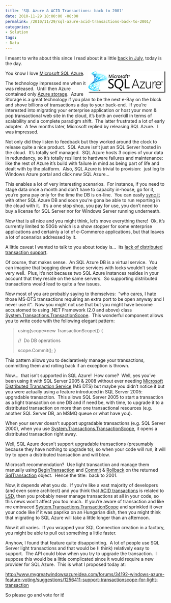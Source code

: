 ```yaml
---
title: 'SQL Azure & ACID Transactions: back to 2001'
date: 2010-11-29 18:00:00 -08:00
permalink: /2010/11/29/sql-azure-acid-transactions-back-to-2001/
categories:
- Solution
tags:
- Data
---
```

I meant to write about this since I read about it a little <a href="http://blogs.msdn.com/b/sqlazure/archive/2010/07/19/10039859.aspx">back in July</a>, today is the day.

<a href="/assets/posts/2010/4/sql-azure-acid-transactions-back-to-2001/image3.png"><img style="display:inline;margin-left:0;margin-right:0;border:0;" title="image" src="/assets/posts/2010/4/sql-azure-acid-transactions-back-to-2001/image_thumb3.png" border="0" alt="image" width="244" height="71" align="right" /></a> You know I love <a href="http://www.microsoft.com/en-us/sqlazure/default.aspx">Microsoft SQL Azure</a>.

The technology impressed me when it was released.  Until then Azure contained only <a href="http://www.microsoft.com/windowsazure/windowsazure/">Azure storage</a>.  Azure Storage is a great technology if you plan to be the next e-Bay on the block and shove billions of transactions a day to your back-end.  If you’re interested into migrating your enterprise application or host your mom &amp; pop transactional web site in the cloud, it’s both an overkill in terms of scalability and a complete paradigm shift.  The latter frustrated a lot of early adopter.  A few months later, Microsoft replied by releasing SQL Azure.  I was impressed.

Not only did they listen to feedback but they worked around the clock to release quite a nice product.  SQL Azure isn’t just an SQL Server hosted in the cloud.  It’s totally self managed.  SQL Azure hosts 3 copies of your data in redundancy, so it’s totally resilient to hardware failures and maintenance:  like the rest of Azure it’s build with failure in mind as being part of life and dealt with by the platform.  Also, SQL Azure is trivial to provision:  just log to Windows Azure portal and click new SQL Azure…

This enables a lot of very interesting scenarios.  For instance, if you need to stage data once a month and don’t have to capacity in-house, go for it, you’re gona pay only for the time the DB is on-line.  You can easily <a href="https://datasync.sqlazurelabs.com/SADataSync.aspx">sync it</a> with other SQL Azure DB and soon you’re gona be able to run reporting in the cloud with it.  It’s a one stop shop, you pay for use, you don’t need to buy a license for SQL Server nor for Windows Server running underneath.

Now that is all nice and you might think, let’s move everything there!  Ok, it’s currently limited to 50Gb which is a show stopper for some enterprise applications and certainly a lot of e-Commerce applications, but that leaves a lot of scenarios addressed by it.

A little caveat I wanted to talk to you about today is…  its <a href="http://msdn.microsoft.com/en-us/library/ee336245.aspx#ts">lack of distributed transaction support</a>.

Of course, that makes sense.  An SQL Azure DB is a virtual service.  You can imagine that bogging down those services with locks wouldn’t scale very well.  Plus, it’s not because two SQL Azure instances resides in your account that they reside on the same servers.  So supporting distributed transactions would lead to quite a few issues.

Now most of you are probably saying to themselves:  “who cares, I hate those MS-DTS transactions requiring an extra port to be open anyway and I never use it”.  Now you might not use that but you might have become accustomed to using .NET Framework (2.0 and above) class <a href="http://msdn.microsoft.com/en-us/library/system.transactions.transactionscope.aspx">System.Transactions.TransactionScope</a>.  This wonderful component allows you to write code with the following elegant pattern:
<blockquote>using(scope=new TransactionScope())
{

//  Do DB operations

scope.Commit();
}</blockquote>
This pattern allows you to declaratively manage your transactions, committing them and rolling back if an exception is thrown.

Now…  that isn’t supported in SQL Azure!  How come?  Well, yes you’ve been using it with SQL Server 2005 &amp; 2008 without ever needing <a href="http://en.wikipedia.org/wiki/Distributed_Transaction_Coordinator">Microsoft Distributed Transaction Service</a> (MS DTS) but maybe you didn’t notice it but you were actually using a feature introduced in SQL Server 2005:  upgradable transaction.  This allows SQL Server 2005 to start a transaction as a light transaction on one DB and if need be, with time, to upgrade it to a distributed transaction on more than one transactional resources (e.g. another SQL Server DB, an MSMQ queue or what have you).

When your server doesn’t support upgradable transactions (e.g. SQL Server 2000), when you use <a href="http://msdn.microsoft.com/en-us/library/system.transactions.transactionscope.aspx">System.Transactions.TransactionScope</a>, it opens a distributed transaction right away.

Well, SQL Azure doesn’t support upgradable transactions (presumably because they have nothing to upgrade to), so when your code will run, it will try to open a distributed transaction and will blow.

Microsoft recommendation?  Use light transaction and manage them manually using <a href="http://msdn.microsoft.com/en-us/library/86773566.aspx">BeginTransaction</a> and <a href="http://msdn.microsoft.com/en-us/library/system.data.sqlclient.sqltransaction.commit.aspx">Commit</a> &amp; <a href="http://msdn.microsoft.com/en-us/library/zayx5s0h.aspx">Rollback</a> on the returned <a href="http://msdn.microsoft.com/en-us/library/system.data.sqlclient.sqltransaction.aspx">SqlTransaction</a> object.  Hence the title:  back to 2001.

Now, it depends what you do.  If you’re like a vast majority of developers (and even some architect) and you think that <a href="http://en.wikipedia.org/wiki/ACID">ACID transactions</a> is related to <a href="http://en.wikipedia.org/wiki/Lsd">LSD</a>, then you probably never manage transactions at all in your code, so this news won’t affect you too much.  If you’re aware of transaction and like me embraced <a href="http://msdn.microsoft.com/en-us/library/system.transactions.transactionscope.aspx">System.Transactions.TransactionScope</a> and sprinkled it over your code like if it was paprika on an Hungarian dish, then you might think that migrating to SQL Azure will take a little longer than an afternoon.

Now it all varies.  If you wrapped your SQL Connection creation in a factory, you might be able to pull out something a little faster.

Anyhow, I found that feature quite disappointing.  A lot of people use SQL Server light transactions and that would be (I think) relatively easy to support.  The API could blow when you try to upgrade the transaction.  I suppose this would be a little complicated since it would require a new provider for SQL Azure.  This is what I proposed today at:

<a title="http://www.mygreatwindowsazureidea.com/forums/34192-windows-azure-feature-voting/suggestions/1256411-support-transactionscope-for-light-transaction" href="http://www.mygreatwindowsazureidea.com/forums/34192-windows-azure-feature-voting/suggestions/1256411-support-transactionscope-for-light-transaction">http://www.mygreatwindowsazureidea.com/forums/34192-windows-azure-feature-voting/suggestions/1256411-support-transactionscope-for-light-transaction</a>

So please go and vote for it!